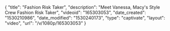 {
    "title": "Fashion Risk Taker",
    "description": "Meet Vanessa, Macy's Style Crew Fashion Risk Taker",
    "videoid": "165303053",
    "date_created": "1530210986",
    "date_modified": "1530240173",
    "type": "captivate",
    "layout": "video",
    "url": "\/v\/1080p\/165303053"
}